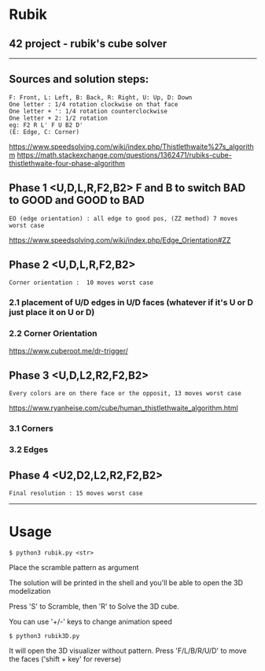 # Rubik
## 42 project - rubik's cube solver
---

## Sources and solution steps:
    F: Front, L: Left, B: Back, R: Right, U: Up, D: Down
    One letter : 1/4 rotation clockwise on that face
    One letter + ': 1/4 rotation counterclockwise
    One letter + 2: 1/2 rotation
    eg: F2 R L' F U B2 D' 
    (E: Edge, C: Corner)


https://www.speedsolving.com/wiki/index.php/Thistlethwaite%27s_algorithm
https://math.stackexchange.com/questions/1362471/rubiks-cube-thistlethwaite-four-phase-algorithm


## Phase 1 <U,D,L,R,F2,B2> F and B to switch BAD to GOOD and GOOD to BAD
    EO (edge orientation) : all edge to good pos, (ZZ method) 7 moves worst case
https://www.speedsolving.com/wiki/index.php/Edge_Orientation#ZZ


## Phase 2 <U,D,L,R,F2,B2> 
    Corner orientation :  10 moves worst case
### 2.1 placement of U/D edges in U/D faces (whatever if it's U or D just place it on U or D)
### 2.2 Corner Orientation
https://www.cuberoot.me/dr-trigger/

## Phase 3 <U,D,L2,R2,F2,B2>
    Every colors are on there face or the opposit, 13 moves worst case
https://www.ryanheise.com/cube/human_thistlethwaite_algorithm.html
### 3.1 Corners
### 3.2 Edges


## Phase 4 <U2,D2,L2,R2,F2,B2> 
    Final resolution : 15 moves worst case

---
# Usage

    $ python3 rubik.py <str>
Place the scramble pattern as argument

The solution will be printed in the shell and you'll be able to open the 3D modelization

Press 'S' to Scramble, then 'R' to Solve the 3D cube.

You can use '+/-' keys to change animation speed

    $ python3 rubik3D.py
It will open the 3D visualizer without pattern.
Press 'F/L/B/R/U/D' to move the faces ('shift + key' for reverse)